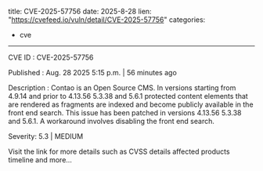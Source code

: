  
title: CVE-2025-57756
date: 2025-8-28
lien: "https://cvefeed.io/vuln/detail/CVE-2025-57756"
categories:
  - cve
---

CVE ID : CVE-2025-57756

Published :  Aug. 28
2025
5:15 p.m. | 56 minutes ago

Description : Contao is an Open Source CMS. In versions starting from 4.9.14 and prior to 4.13.56
5.3.38
and 5.6.1
protected content elements that are rendered as fragments are indexed and become publicly available in the front end search. This issue has been patched in versions 4.13.56
5.3.38
and 5.6.1. A workaround involves disabling the front end search.

Severity: 5.3 | MEDIUM

Visit the link for more details
such as CVSS details
affected products
timeline
and more...
